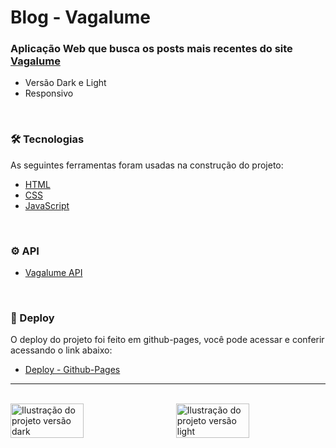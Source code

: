 # Blog - Vagalume

### Aplicação Web que busca os posts mais recentes do site <a href="https://www.vagalume.com.br/">Vagalume</a>

- Versão Dark e Light
- Responsivo

<br/>

### 🛠 Tecnologias


As seguintes ferramentas foram usadas na construção do projeto:

- [HTML](https://developer.mozilla.org/en-US/docs/Web/HTML)
- [CSS](https://developer.mozilla.org/en-US/docs/Web/CSS)
- [JavaScript](https://developer.mozilla.org/en-US/docs/Web/JavaScript)

<br/>

### ⚙️ API
- [Vagalume API](https://api.vagalume.com.br/docs/hotspot/)

<br/>

### 🔗 Deploy

O deploy do projeto foi feito em github-pages, você pode acessar e conferir acessando o link abaixo:

- [Deploy - Github-Pages](https://devs-in-evolution.github.io/Blog-Vagalume/)

---

<br/>

<div style="display: flex; gap: 1.6rem">
    <img style="width: 49%;" src="https://user-images.githubusercontent.com/88351152/210406460-c1edbd19-fac5-4627-a215-8964d80000e0.png" alt="Ilustração do projeto versão dark"/>
    <img style="width: 49%;" src="https://user-images.githubusercontent.com/88351152/210406470-ca93bf57-e3f1-424b-81fb-366ad19011a8.png" alt="Ilustração do projeto versão light"/>
</div>
